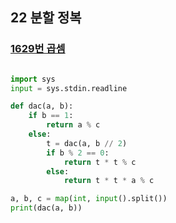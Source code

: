 ## 22 분할 정복

### [1629번 곱셈](https://boj.kr/1629)

```text

```

```python
import sys
input = sys.stdin.readline

def dac(a, b):
    if b == 1:
        return a % c
    else:
        t = dac(a, b // 2)
        if b % 2 == 0:
            return t * t % c
        else:
            return t * t * a % c

a, b, c = map(int, input().split())
print(dac(a, b))
```
